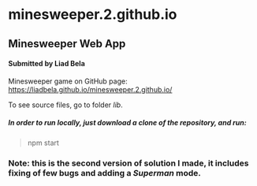 # minesweeper.2.github.io

## Minesweeper Web App 

#### Submitted by Liad Bela 

Minesweeper game on GitHub page:
https://liadbela.github.io/minesweeper.2.github.io/

To see source files, go to folder *lib*.

##### In order to run locally, just download a clone of the repository, and run:

> npm start

### Note: this is the second version of solution I made, it includes fixing of few bugs and adding a *Superman* mode.
